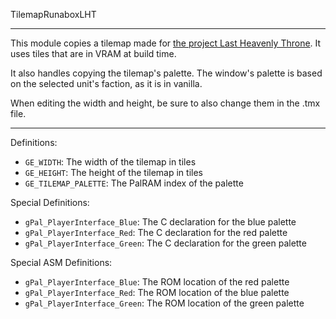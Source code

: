 
TilemapRunaboxLHT

---

This module copies a tilemap made for [the project Last Heavenly Throne](https://feuniverse.us/t/6780). It uses tiles that are in VRAM at build time.

It also handles copying the tilemap's palette. The window's palette is based on the selected unit's faction, as it is in vanilla.

When editing the width and height, be sure to also change them in the .tmx file.

---

Definitions:

  * `GE_WIDTH`: The width of the tilemap in tiles
  * `GE_HEIGHT`: The height of the tilemap in tiles
  * `GE_TILEMAP_PALETTE`: The PalRAM index of the palette

Special Definitions:

  * `gPal_PlayerInterface_Blue`: The C declaration for the blue palette
  * `gPal_PlayerInterface_Red`: The C declaration for the red palette
  * `gPal_PlayerInterface_Green`: The C declaration for the green palette

Special ASM Definitions:

  * `gPal_PlayerInterface_Blue`: The ROM location of the red palette
  * `gPal_PlayerInterface_Red`: The ROM location of the blue palette
  * `gPal_PlayerInterface_Green`: The ROM location of the green palette
